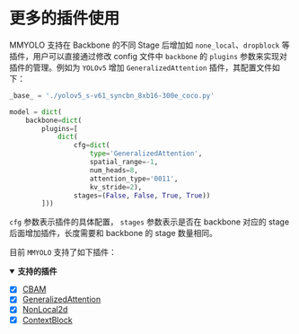 # 更多的插件使用

MMYOLO 支持在 Backbone 的不同 Stage 后增加如 `none_local`、`dropblock` 等插件，用户可以直接通过修改 config 文件中 `backbone` 的 `plugins`
参数来实现对插件的管理。例如为 `YOLOv5` 增加 `GeneralizedAttention` 插件，其配置文件如下：

```python
_base_ = './yolov5_s-v61_syncbn_8xb16-300e_coco.py'

model = dict(
    backbone=dict(
        plugins=[
            dict(
                cfg=dict(
                    type='GeneralizedAttention',
                    spatial_range=-1,
                    num_heads=8,
                    attention_type='0011',
                    kv_stride=2),
                stages=(False, False, True, True))
        ]))
```

`cfg` 参数表示插件的具体配置， `stages` 参数表示是否在 backbone 对应的 stage 后面增加插件，长度需要和 backbone 的 stage 数量相同。

目前 `MMYOLO` 支持了如下插件：

<details open>
<summary><b>支持的插件</b></summary>

- [x] [CBAM](https://github.com/open-mmlab/mmyolo/blob/dev/mmyolo/models/plugins/cbam.py#L84)
- [x] [GeneralizedAttention](https://github.com/open-mmlab/mmcv/blob/2.x/mmcv/cnn/bricks/generalized_attention.py#L13)
- [x] [NonLocal2d](https://github.com/open-mmlab/mmcv/blob/2.x/mmcv/cnn/bricks/non_local.py#L250)
- [x] [ContextBlock](https://github.com/open-mmlab/mmcv/blob/2.x/mmcv/cnn/bricks/context_block.py#L18)

</details>
